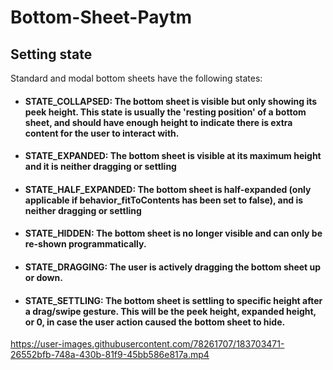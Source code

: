 # Bottom-Sheet-Paytm

## Setting state
Standard and modal bottom sheets have the following states:
* #### STATE_COLLAPSED: The bottom sheet is visible but only showing its peek height. This state is usually the 'resting position' of a bottom sheet, and should have enough height to indicate there is extra content for the user to interact with.
* #### STATE_EXPANDED: The bottom sheet is visible at its maximum height and it is neither dragging or settling
* #### STATE_HALF_EXPANDED: The bottom sheet is half-expanded (only applicable if behavior_fitToContents has been set to false), and is neither dragging or settling
* #### STATE_HIDDEN: The bottom sheet is no longer visible and can only be re-shown programmatically.
* #### STATE_DRAGGING: The user is actively dragging the bottom sheet up or down.
* #### STATE_SETTLING: The bottom sheet is settling to specific height after a drag/swipe gesture. This will be the peek height, expanded height, or 0, in case the user action caused the bottom sheet to hide.






https://user-images.githubusercontent.com/78261707/183703471-26552bfb-748a-430b-81f9-45bb586e817a.mp4

